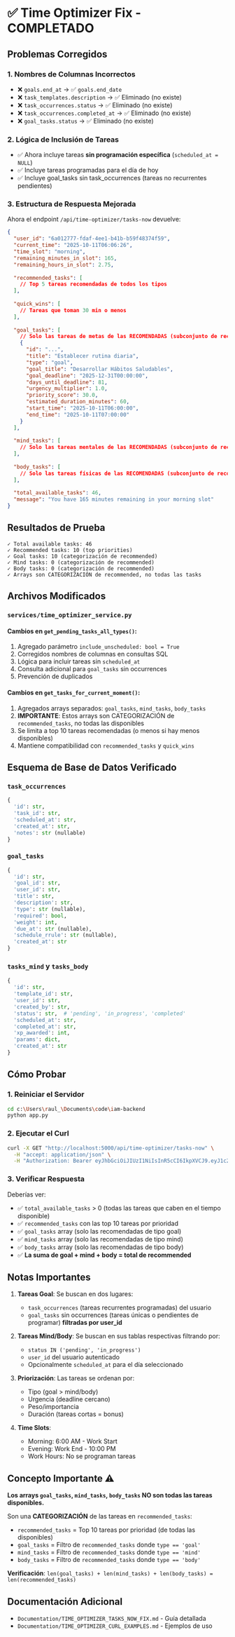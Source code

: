 # ✅ Time Optimizer Fix - COMPLETADO

## Problemas Corregidos

### 1. **Nombres de Columnas Incorrectos**
- ❌ `goals.end_at` → ✅ `goals.end_date`
- ❌ `task_templates.description` → ✅ Eliminado (no existe)
- ❌ `task_occurrences.status` → ✅ Eliminado (no existe)
- ❌ `task_occurrences.completed_at` → ✅ Eliminado (no existe)
- ❌ `goal_tasks.status` → ✅ Eliminado (no existe)

### 2. **Lógica de Inclusión de Tareas**
- ✅ Ahora incluye tareas **sin programación específica** (`scheduled_at = NULL`)
- ✅ Incluye tareas programadas para el día de hoy
- ✅ Incluye goal_tasks sin task_occurrences (tareas no recurrentes pendientes)

### 3. **Estructura de Respuesta Mejorada**
Ahora el endpoint `/api/time-optimizer/tasks-now` devuelve:

```json
{
  "user_id": "6a012777-fdaf-4ee1-b41b-b59f48374f59",
  "current_time": "2025-10-11T06:06:26",
  "time_slot": "morning",
  "remaining_minutes_in_slot": 165,
  "remaining_hours_in_slot": 2.75,
  
  "recommended_tasks": [
    // Top 5 tareas recomendadas de todos los tipos
  ],
  
  "quick_wins": [
    // Tareas que toman 30 min o menos
  ],
  
  "goal_tasks": [
    // Solo las tareas de metas de las RECOMENDADAS (subconjunto de recommended_tasks)
    {
      "id": "...",
      "title": "Establecer rutina diaria",
      "type": "goal",
      "goal_title": "Desarrollar Hábitos Saludables",
      "goal_deadline": "2025-12-31T00:00:00",
      "days_until_deadline": 81,
      "urgency_multiplier": 1.0,
      "priority_score": 30.0,
      "estimated_duration_minutes": 60,
      "start_time": "2025-10-11T06:00:00",
      "end_time": "2025-10-11T07:00:00"
    }
  ],
  
  "mind_tasks": [
    // Solo las tareas mentales de las RECOMENDADAS (subconjunto de recommended_tasks)
  ],
  
  "body_tasks": [
    // Solo las tareas físicas de las RECOMENDADAS (subconjunto de recommended_tasks)
  ],
  
  "total_available_tasks": 46,
  "message": "You have 165 minutes remaining in your morning slot"
}
```

## Resultados de Prueba

```
✓ Total available tasks: 46
✓ Recommended tasks: 10 (top priorities)
✓ Goal tasks: 10 (categorización de recommended)
✓ Mind tasks: 0 (categorización de recommended)
✓ Body tasks: 0 (categorización de recommended)
✓ Arrays son CATEGORIZACIÓN de recommended, no todas las tasks
```

## Archivos Modificados

### `services/time_optimizer_service.py`

#### Cambios en `get_pending_tasks_all_types()`:
1. Agregado parámetro `include_unscheduled: bool = True`
2. Corregidos nombres de columnas en consultas SQL
3. Lógica para incluir tareas sin `scheduled_at`
4. Consulta adicional para `goal_tasks` sin occurrences
5. Prevención de duplicados

#### Cambios en `get_tasks_for_current_moment()`:
1. Agregados arrays separados: `goal_tasks`, `mind_tasks`, `body_tasks`
2. **IMPORTANTE**: Estos arrays son CATEGORIZACIÓN de `recommended_tasks`, no todas las disponibles
3. Se limita a top 10 tareas recomendadas (o menos si hay menos disponibles)
4. Mantiene compatibilidad con `recommended_tasks` y `quick_wins`

## Esquema de Base de Datos Verificado

### `task_occurrences`
```python
{
  'id': str,
  'task_id': str,
  'scheduled_at': str,
  'created_at': str,
  'notes': str (nullable)
}
```

### `goal_tasks`
```python
{
  'id': str,
  'goal_id': str,
  'user_id': str,
  'title': str,
  'description': str,
  'type': str (nullable),
  'required': bool,
  'weight': int,
  'due_at': str (nullable),
  'schedule_rrule': str (nullable),
  'created_at': str
}
```

### `tasks_mind` y `tasks_body`
```python
{
  'id': str,
  'template_id': str,
  'user_id': str,
  'created_by': str,
  'status': str,  # 'pending', 'in_progress', 'completed'
  'scheduled_at': str,
  'completed_at': str,
  'xp_awarded': int,
  'params': dict,
  'created_at': str
}
```

## Cómo Probar

### 1. Reiniciar el Servidor
```bash
cd c:\Users\raul_\Documents\code\iam-backend
python app.py
```

### 2. Ejecutar el Curl
```bash
curl -X GET "http://localhost:5000/api/time-optimizer/tasks-now" \
  -H "accept: application/json" \
  -H "Authorization: Bearer eyJhbGciOiJIUzI1NiIsInR5cCI6IkpXVCJ9.eyJ1c2VyX2lkIjoiNmEwMTI3NzctZmRhZi00ZWUxLWI0MWItYjU5ZjQ4Mzc0ZjU5IiwiZW1haWwiOiJkakB4eC5jb20iLCJuYW1lIjoiRGpva2VyIE0iLCJleHAiOjE3NjAyNDg3ODcsImlhdCI6MTc2MDE2MjM4N30.HAg8plLJ4KTAwJL-ZUzIT7wKJXIVZSsLR1Lld2hzVmk"
```

### 3. Verificar Respuesta
Deberías ver:
- ✅ `total_available_tasks` > 0 (todas las tareas que caben en el tiempo disponible)
- ✅ `recommended_tasks` con las top 10 tareas por prioridad
- ✅ `goal_tasks` array (solo las recomendadas de tipo goal)
- ✅ `mind_tasks` array (solo las recomendadas de tipo mind)
- ✅ `body_tasks` array (solo las recomendadas de tipo body)
- ✅ **La suma de goal + mind + body = total de recommended**

## Notas Importantes

1. **Tareas Goal**: Se buscan en dos lugares:
   - `task_occurrences` (tareas recurrentes programadas) del usuario
   - `goal_tasks` sin occurrences (tareas únicas o pendientes de programar) **filtradas por user_id**

2. **Tareas Mind/Body**: Se buscan en sus tablas respectivas filtrando por:
   - `status IN ('pending', 'in_progress')`
   - `user_id` del usuario autenticado
   - Opcionalmente `scheduled_at` para el día seleccionado

3. **Priorización**: Las tareas se ordenan por:
   - Tipo (goal > mind/body)
   - Urgencia (deadline cercano)
   - Peso/importancia
   - Duración (tareas cortas = bonus)

4. **Time Slots**: 
   - Morning: 6:00 AM - Work Start
   - Evening: Work End - 10:00 PM
   - Work Hours: No se programan tareas

## Concepto Importante ⚠️

**Los arrays `goal_tasks`, `mind_tasks`, `body_tasks` NO son todas las tareas disponibles.**

Son una **CATEGORIZACIÓN** de las tareas en `recommended_tasks`:
- `recommended_tasks` = Top 10 tareas por prioridad (de todas las disponibles)
- `goal_tasks` = Filtro de `recommended_tasks` donde `type == 'goal'`
- `mind_tasks` = Filtro de `recommended_tasks` donde `type == 'mind'`
- `body_tasks` = Filtro de `recommended_tasks` donde `type == 'body'`

**Verificación**: `len(goal_tasks) + len(mind_tasks) + len(body_tasks) = len(recommended_tasks)`

## Documentación Adicional

- `Documentation/TIME_OPTIMIZER_TASKS_NOW_FIX.md` - Guía detallada
- `Documentation/TIME_OPTIMIZER_CURL_EXAMPLES.md` - Ejemplos de uso
